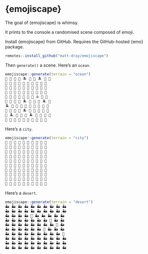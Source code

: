 
<!-- README.md is generated from README.Rmd. Please edit that file -->

# {emojiscape}

<!-- badges: start -->
<!-- badges: end -->

The goal of {emojiscape} is whimsy.

It prints to the console a randomised scene composed of emoji.

Install {emojiscape} from GitHub. Requires the GitHub-hosted {emo}
package.

``` r
remotes::install_github("matt-dray/emojiscape")
```

Then `generate()` a scene. Here’s an `ocean`.

``` r
emojiscape::generate(terrain = "ocean")
🌊 🌊 🌊 🌊 🏝 🌊 🌊 🏝 🌊 🌊 
🌊 🌊 🌊 🌊 🌊 🌊 🌊 🌊 🌊 🌊 
🌊 🌊 🌊 🌊 🌊 🌊 🌊 🌊 🌊 🌊 
🌊 🌊 🌊 🌊 🌊 🌊 🌊 🌊 🌊 🌊 
🌊 🌊 🌊 🌊 🌊 🌊 🌊 ⛵ 🌊 🌊 
🌊 🌊 🌊 🌊 🏝 🌊 🌊 🌊 🏝 🌊 
🏝 🌊 🌊 🌊 🌊 🌊 🌊 🌊 🌊 🌊 
🌊 🌊 🌊 🌊 🏝 🌊 🌊 🌊 🌊 🌊 
🌊 🏝 🌊 🌊 🌊 🏝 🌊 🌊 🌊 🌊 
🌊 🦑 🌊 🌊 🌊 🌊 🌊 🌊 🌊 🌊 
```

Here’s a `city`.

``` r
emojiscape::generate(terrain = "city")
🏢 🏢 🏢 🏢 🏢 🏢 🏢 🏢 🏢 🏢 
🏢 🏢 🏢 🏢 🏢 🏢 🏬 🏢 🏢 🏢 
🏢 🏢 🦝 🏢 🏢 🏢 🏢 🏢 🏢 🏢 
🏢 🏢 🏢 🏢 🏢 🏢 🏢 🏢 🏢 🏢 
🏢 🏢 🏢 🏢 🏢 🏢 🏢 🏢 🏢 🏬 
🏢 🏢 🏢 🏢 🏢 🏢 🏢 🏢 🏢 🏢 
🏢 🏢 🏢 🏢 🏢 🏢 🏢 🏢 🏢 🏢 
🏢 🏢 🏢 🏢 🏢 🏢 🏢 🏢 🏢 🏢 
🏢 🏢 🏢 🏢 🏢 🏢 🏢 🏢 🏢 🏢 
🏢 🏢 🏢 🏢 🏢 🏢 🏬 🏢 🏢 🏢 
```

Here’s a `desert`.

``` r
emojiscape::generate(terrain = "desert")
🏜 🏜 🏜 🏜 🏜 🏜 🏜 🏜 🏜 🏜 
🏜 🏜 🏜 🏜 🏜 🏜 🏜 🏜 🏜 🏜 
🏜 🏜 🏜 🏜 🌵 🏜 🏜 🏜 🏜 🏜 
🏜 🏜 🏜 🏜 🏜 🏜 🏜 🌵 🏜 🏜 
🏜 🏜 🏜 🏜 🏜 🏜 🏜 🏜 🐫 🏜 
🏜 🏜 🏜 🏜 🏜 🏜 🌵 🏜 🏜 🏜 
🏜 🏜 🏜 🏜 🏜 🏜 🏜 🏜 🏜 🐫 
🏜 🏜 🏜 🏜 🏜 🏜 🏜 🏜 🏜 🏜 
🏜 🏜 🏜 🏜 🏜 🏜 🏜 🏜 🏜 🏜 
🏜 🏜 🏜 🏜 🏜 🏜 🏜 🏜 🏜 🏜 
```
